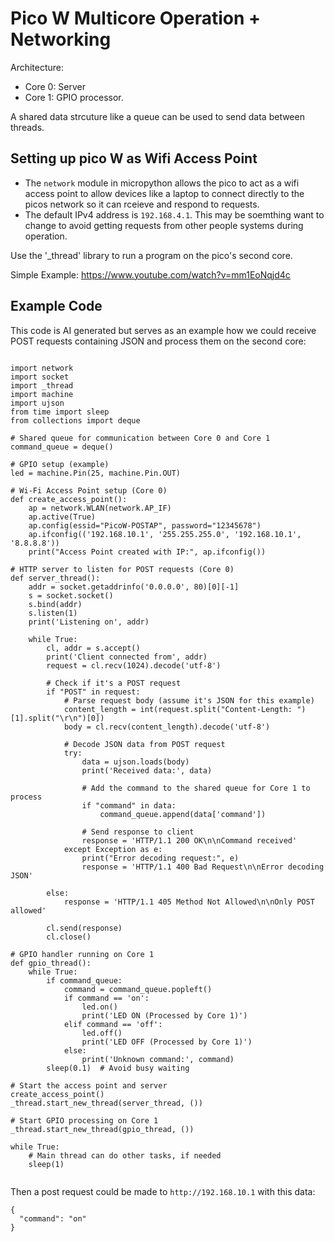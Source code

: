 # Pico W Multicore Operation + Networking

Architecture:

- Core 0: Server
- Core 1: GPIO processor.

A shared data strcuture like a queue can be used to send data between threads.

## Setting up pico W as Wifi Access Point 

- The `network` module in micropython allows the pico to act as a wifi access point to allow devices like a laptop to connect directly to the picos network so it can rceieve and respond to requests.
- The default IPv4 address is `192.168.4.1`. This may be soemthing want to change to avoid getting requests from other people systems during operation. 

Use the '_thread' library to run a program on the pico's second core.

Simple Example: https://www.youtube.com/watch?v=mm1EoNqjd4c

## Example Code

This code is AI generated but serves as an example how we could receive POST requests containing JSON and process them on the second core:

```

import network
import socket
import _thread
import machine
import ujson
from time import sleep
from collections import deque

# Shared queue for communication between Core 0 and Core 1
command_queue = deque()

# GPIO setup (example)
led = machine.Pin(25, machine.Pin.OUT)

# Wi-Fi Access Point setup (Core 0)
def create_access_point():
    ap = network.WLAN(network.AP_IF)
    ap.active(True)
    ap.config(essid="PicoW-POSTAP", password="12345678")
    ap.ifconfig(('192.168.10.1', '255.255.255.0', '192.168.10.1', '8.8.8.8'))
    print("Access Point created with IP:", ap.ifconfig())

# HTTP server to listen for POST requests (Core 0)
def server_thread():
    addr = socket.getaddrinfo('0.0.0.0', 80)[0][-1]
    s = socket.socket()
    s.bind(addr)
    s.listen(1)
    print('Listening on', addr)

    while True:
        cl, addr = s.accept()
        print('Client connected from', addr)
        request = cl.recv(1024).decode('utf-8')

        # Check if it's a POST request
        if "POST" in request:
            # Parse request body (assume it's JSON for this example)
            content_length = int(request.split("Content-Length: ")[1].split("\r\n")[0])
            body = cl.recv(content_length).decode('utf-8')
            
            # Decode JSON data from POST request
            try:
                data = ujson.loads(body)
                print('Received data:', data)

                # Add the command to the shared queue for Core 1 to process
                if "command" in data:
                    command_queue.append(data['command'])

                # Send response to client
                response = 'HTTP/1.1 200 OK\n\nCommand received'
            except Exception as e:
                print("Error decoding request:", e)
                response = 'HTTP/1.1 400 Bad Request\n\nError decoding JSON'
        
        else:
            response = 'HTTP/1.1 405 Method Not Allowed\n\nOnly POST allowed'

        cl.send(response)
        cl.close()

# GPIO handler running on Core 1
def gpio_thread():
    while True:
        if command_queue:
            command = command_queue.popleft()
            if command == 'on':
                led.on()
                print('LED ON (Processed by Core 1)')
            elif command == 'off':
                led.off()
                print('LED OFF (Processed by Core 1)')
            else:
                print('Unknown command:', command)
        sleep(0.1)  # Avoid busy waiting

# Start the access point and server
create_access_point()
_thread.start_new_thread(server_thread, ())

# Start GPIO processing on Core 1
_thread.start_new_thread(gpio_thread, ())

while True:
    # Main thread can do other tasks, if needed
    sleep(1)


```

Then a post request could be made to `http://192.168.10.1` with this data:
```
{
  "command": "on"
}
```








